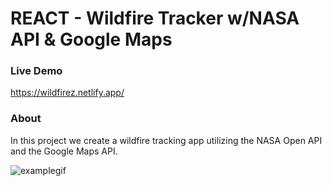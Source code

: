 # REACT - Wildfire Tracker w/NASA API & Google Maps

### Live Demo

https://wildfirez.netlify.app/

### About

In this project we create a wildfire tracking app utilizing the NASA Open API and the Google Maps API.

![examplegif](./example.gif)

